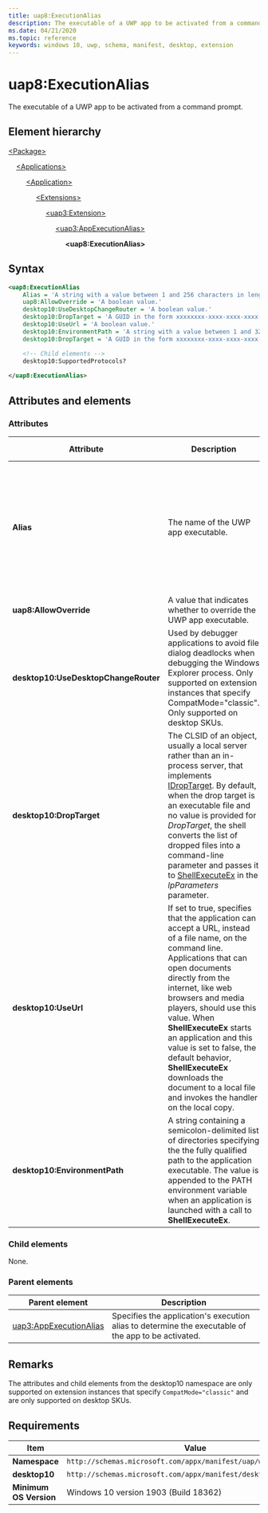 ```yaml
---
title: uap8:ExecutionAlias
description: The executable of a UWP app to be activated from a command prompt (uap8:ExecutionAlias).
ms.date: 04/21/2020
ms.topic: reference
keywords: windows 10, uwp, schema, manifest, desktop, extension 
---
```


# uap8:ExecutionAlias

The executable of a UWP app to be activated from a command prompt.

## Element hierarchy

[\<Package\>](element-package.md)

&nbsp;&nbsp;&nbsp;&nbsp;[\<Applications\>](element-applications.md)

&nbsp;&nbsp;&nbsp;&nbsp; &nbsp;&nbsp;&nbsp;&nbsp;[\<Application\>](element-application.md)

&nbsp;&nbsp;&nbsp;&nbsp; &nbsp;&nbsp;&nbsp;&nbsp; &nbsp;&nbsp;&nbsp;&nbsp;[\<Extensions\>](element-extensions.md)

&nbsp;&nbsp;&nbsp;&nbsp; &nbsp;&nbsp;&nbsp;&nbsp; &nbsp;&nbsp;&nbsp;&nbsp; &nbsp;&nbsp;&nbsp;&nbsp;[\<uap3:Extension\>](element-uap3-extension-manual.md)

&nbsp;&nbsp;&nbsp;&nbsp; &nbsp;&nbsp;&nbsp;&nbsp; &nbsp;&nbsp;&nbsp;&nbsp; &nbsp;&nbsp;&nbsp;&nbsp; &nbsp;&nbsp;&nbsp;&nbsp;[\<uap3:AppExecutionAlias\>](element-uap3-appexecutionalias.md)

&nbsp;&nbsp;&nbsp;&nbsp; &nbsp;&nbsp;&nbsp;&nbsp; &nbsp;&nbsp;&nbsp;&nbsp; &nbsp;&nbsp;&nbsp;&nbsp; &nbsp;&nbsp;&nbsp;&nbsp; &nbsp;&nbsp;&nbsp;&nbsp;**\<uap8:ExecutionAlias\>**

## Syntax

```xml
<uap8:ExecutionAlias
    Alias = 'A string with a value between 1 and 256 characters in length, that must end with ".exe", and cannot contain the following characters: <, >, :, ", |, ?, or *.'
    uap8:AllowOverride = 'A boolean value.'
    desktop10:UseDesktopChangeRouter = 'A boolean value.'
    desktop10:DropTarget = 'A GUID in the form xxxxxxxx-xxxx-xxxx-xxxx-xxxxxxxxxxxx.'
    desktop10:UseUrl = 'A boolean value.'
    desktop10:EnvironmentPath = 'A string with a value between 1 and 32767 characters in length with a non-whitespace character at its beginning and end.'
    desktop10:DropTarget = 'A GUID in the form xxxxxxxx-xxxx-xxxx-xxxx-xxxxxxxxxxxx.' >

    <!-- Child elements -->
    desktop10:SupportedProtocols?
    
</uap8:ExecutionAlias>
```

## Attributes and elements

### Attributes

| Attribute | Description | Data type | Required | Default value |
|-|-|-|-|-|
| **Alias** | The name of the UWP app executable. | A string with a value between 1 and 256 characters in length, that must end with `.exe` and cannot contain the following characters: `<`, `>`, `:`, `"`, `|`, `?`, or `*`. | Yes |  |
| **uap8:AllowOverride** | A value that indicates whether to override the UWP app executable. | A boolean value. | No |  |
| **desktop10:UseDesktopChangeRouter** | Used by debugger applications to avoid file dialog deadlocks when debugging the Windows Explorer process. Only supported on extension instances that specify CompatMode="classic". Only supported on desktop SKUs. | A boolean value. | No |  |
| **desktop10:DropTarget** | The CLSID of an object, usually a local server rather than an in-process server, that implements [IDropTarget](/windows/win32/api/oleidl/nn-oleidl-idroptarget). By default, when the drop target is an executable file and no value is provided for *DropTarget*, the shell converts the list of dropped files into a command-line parameter and passes it to [ShellExecuteEx](/windows/win32/api/shellapi/nf-shellapi-shellexecuteexw) in the *lpParameters* parameter. | A GUID in the form xxxxxxxx-xxxx-xxxx-xxxx-xxxxxxxxxxxx. | No |  |
| **desktop10:UseUrl** | If set to true, specifies that the application can accept a URL, instead of a file name, on the command line. Applications that can open documents directly from the internet, like web browsers and media players, should use this value. When **ShellExecuteEx** starts an application and this value is set to false, the default behavior, **ShellExecuteEx** downloads the document to a local file and invokes the handler on the local copy. | A boolean value. | No |  |
| **desktop10:EnvironmentPath** | A string containing a semicolon-delimited list of directories specifying the the fully qualified path to the application executable. The value is appended to the PATH environment variable when an application is launched with a call to **ShellExecuteEx**. | A string with a value between 1 and 32767 characters in length with a non-whitespace character at its beginning and end. | No |  |

### Child elements

None.

### Parent elements

| Parent element | Description |
|-|-|
| [uap3:AppExecutionAlias](element-uap3-appexecutionalias.md) | Specifies the application's execution alias to determine the executable of the app to be activated. |

## Remarks

The attributes and child elements from the desktop10 namespace are only supported on extension instances that specify `CompatMode="classic"` and are only supported on desktop SKUs.

## Requirements

| Item | Value |
|--|--|
| **Namespace** | `http://schemas.microsoft.com/appx/manifest/uap/windows10/8` |
| **desktop10** | `http://schemas.microsoft.com/appx/manifest/desktop/windows10/10` |
| **Minimum OS Version** | Windows 10 version 1903 (Build 18362) |
